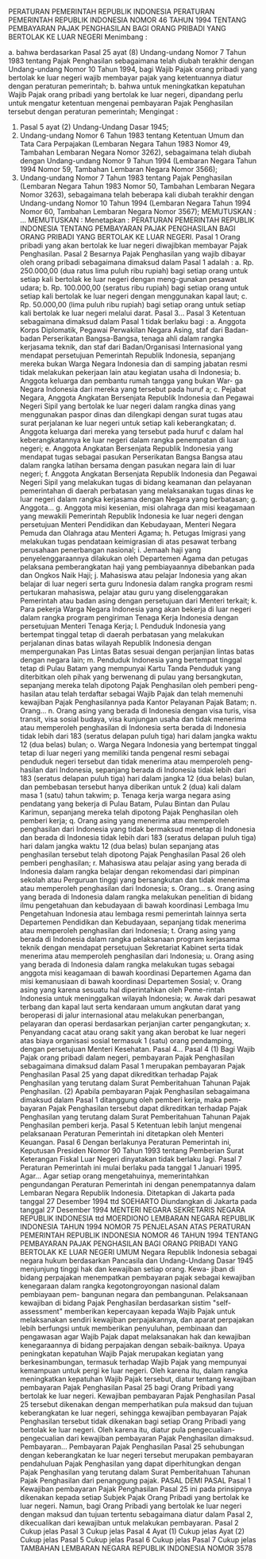  PERATURAN PEMERINTAH REPUBLIK INDONESIA PERATURAN PEMERINTAH REPUBLIK INDONESIA NOMOR 46 TAHUN 1994 TENTANG PEMBAYARAN PAJAK PENGHASILAN BAGI ORANG PRIBADI YANG BERTOLAK KE LUAR NEGERI
Menimbang :

a. bahwa berdasarkan Pasal 25 ayat (8) Undang-undang Nomor 7 Tahun 1983 tentang Pajak Penghasilan sebagaimana telah diubah terakhir dengan Undang-undang Nomor 10 Tahun 1994, bagi Wajib Pajak orang pribadi yang bertolak ke luar negeri wajib membayar pajak yang ketentuannya diatur dengan peraturan pemerintah;
b. bahwa untuk meningkatkan kepatuhan Wajib Pajak orang pribadi yang bertolak ke luar negeri, dipandang perlu untuk mengatur ketentuan mengenai pembayaran Pajak Penghasilan tersebut dengan peraturan pemerintah;
Mengingat :

1. Pasal 5 ayat (2) Undang-Undang Dasar 1945;
2. Undang-undang Nomor 6 Tahun 1983 tentang Ketentuan Umum dan Tata Cara Perpajakan (Lembaran Negara Tahun 1983 Nomor 49, Tambahan Lembaran Negara Nomor 3262), sebagaimana telah diubah dengan Undang-undang Nomor 9 Tahun 1994 (Lembaran Negara Tahun 1994 Nomor 59, Tambahan Lembaran Negara Nomor 3566);
3. Undang-undang Nomor 7 Tahun 1983 tentang Pajak Penghasilan (Lembaran Negara Tahun 1983 Nomor 50, Tambahan Lembaran Negara Nomor 3263), sebagaimana telah beberapa kali diubah terakhir dengan Undang-undang Nomor 10 Tahun 1994 (Lembaran Negara Tahun 1994 Nomor 60, Tambahan Lembaran Negara Nomor 3567);
MEMUTUSKAN :
 …
MEMUTUSKAN :
 Menetapkan : PERATURAN PEMERINTAH REPUBLIK INDONESIA TENTANG PEMBAYARAN PAJAK PENGHASILAN BAGI ORANG PRIBADI YANG BERTOLAK KE LUAR NEGERI.
Pasal 1
Orang pribadi yang akan bertolak ke luar negeri diwajibkan membayar Pajak Penghasilan.
Pasal 2
Besarnya Pajak Penghasilan yang wajib dibayar oleh orang pribadi sebagaimana dimaksud dalam Pasal 1 adalah :
a. Rp. 250.000,00 (dua ratus lima puluh ribu rupiah) bagi setiap orang untuk setiap kali bertolak ke luar negeri dengan meng-gunakan pesawat udara;
b. Rp. 100.000,00 (seratus ribu rupiah) bagi setiap orang untuk setiap kali bertolak ke luar negeri dengan menggunakan kapal laut;
c. Rp. 50.000,00 (lima puluh ribu rupiah) bagi setiap orang untuk setiap kali bertolak ke luar negeri melalui darat. Pasal 3…
Pasal 3
Ketentuan sebagaimana dimaksud dalam Pasal 1 tidak berlaku bagi :
a. Anggota Korps Diplomatik, Pegawai Perwakilan Negara Asing, staf dari Badan-badan Perserikatan Bangsa-Bangsa, tenaga ahli dalam rangka kerjasama teknik, dan staf dari Badan/Organisasi Internasional yang mendapat persetujuan Pemerintah Republik Indonesia, sepanjang mereka bukan Warga Negara Indonesia dan di samping jabatan resmi tidak melakukan pekerjaan lain atau kegiatan usaha di Indonesia;
b. Anggota keluarga dan pembantu rumah tangga yang bukan War- ga Negara Indonesia dari mereka yang tersebut pada huruf a;
c. Pejabat Negara, Anggota Angkatan Bersenjata Republik Indonesia dan Pegawai Negeri Sipil yang bertolak ke luar negeri dalam rangka dinas yang menggunakan paspor dinas dan dilengkapi dengan surat tugas atau surat perjalanan ke luar negeri untuk setiap kali keberangkatan;
d. Anggota keluarga dari mereka yang tersebut pada huruf c dalam hal keberangkatannya ke luar negeri dalam rangka penempatan di luar negeri;
e. Anggota Angkatan Bersenjata Republik Indonesia yang mendapat tugas sebagai pasukan Perserikatan Bangsa Bangsa atau dalam rangka latihan bersama dengan pasukan negara lain di luar negeri;
f. Anggota Angkatan Bersenjata Republik Indonesia dan Pegawai Negeri Sipil yang melakukan tugas di bidang keamanan dan pelayanan pemerintahan di daerah perbatasan yang melaksanakan tugas dinas ke luar negeri dalam rangka kerjasama dengan Negara yang berbatasan;
g. Anggota… g. Anggota misi kesenian, misi olahraga dan misi keagamaan yang mewakili Pemerintah Republik Indonesia ke luar negeri dengan persetujuan Menteri Pendidikan dan Kebudayaan, Menteri Negara Pemuda dan Olahraga atau Menteri Agama;
h. Petugas Imigrasi yang melakukan tugas pendataan keimigrasian di atas pesawat terbang perusahaan penerbangan nasional;
i. Jemaah haji yang penyelenggaraannya dilakukan oleh Departemen Agama dan petugas pelaksana pemberangkatan haji yang pembiayaannya dibebankan pada dan Ongkos Naik Haji;
j. Mahasiswa atau pelajar Indonesia yang akan belajar di luar negeri serta guru Indonesia dalam rangka program resmi pertukaran mahasiswa, pelajar atau guru yang diselenggarakan Pemerintah atau badan asing dengan persetujuan dari Menteri terkait;
k. Para pekerja Warga Negara Indonesia yang akan bekerja di luar negeri dalam rangka program pengiriman Tenaga Kerja Indonesia dengan persetujuan Menteri Tenaga Kerja;
l. Penduduk Indonesia yang bertempat tinggal tetap di daerah perbatasan yang melakukan perjalanan dinas batas wilayah Republik Indonesia dengan mempergunakan Pas Lintas Batas sesuai dengan perjanjian lintas batas dengan negara lain;
m. Penduduk Indonesia yang bertempat tinggal tetap di Pulau Batam yang mempunyai Kartu Tanda Penduduk yang diterbitkan oleh pihak yang berwenang di pulau yang bersangkutan, sepanjang mereka telah dipotong Pajak Penghasilan oleh pemberi peng- hasilan atau telah terdaftar sebagai Wajib Pajak dan telah memenuhi kewajiban Pajak Penghasilannya pada Kantor Pelayanan Pajak Batam;
n. Orang… n. Orang asing yang berada di Indonesia dengan visa turis, visa transit, visa sosial budaya, visa kunjungan usaha dan tidak menerima atau memperoleh penghasilan di Indonesia serta berada di Indonesia tidak lebih dari 183 (seratus delapan puluh tiga) hari dalam jangka waktu 12 (dua belas) bulan;
o. Warga Negara Indonesia yang bertempat tinggal tetap di luar negeri yang memiliki tanda pengenal resmi sebagai penduduk negeri tersebut dan tidak menerima atau memperoleh peng-hasilan dari Indonesia, sepanjang berada di Indonesia tidak lebih dari 183 (seratus delapan puluh tiga) hari dalam jangka 12 (dua belas) bulan, dan pembebasan tersebut hanya diberikan untuk 2 (dua) kali dalam masa 1 (satu) tahun takwim;
p. Tenaga kerja warga negara asing pendatang yang bekerja di Pulau Batam, Pulau Bintan dan Pulau Karimun, sepanjang mereka telah dipotong Pajak Penghasilan oleh pemberi kerja;
q. Orang asing yang menerima atau memperoleh penghasilan dari Indonesia yang tidak bermaksud menetap di Indonesia dan berada di Indonesia tidak lebih dari 183 (seratus delapan puluh tiga) hari dalam jangka waktu 12 (dua belas) bulan sepanjang atas penghasilan tersebut telah dipotong Pajak Penghasilan Pasal 26 oleh pemberi penghasilan;
r. Mahasiswa atau pelajar asing yang berada di Indonesia dalam rangka belajar dengan rekomendasi dari pimpinan sekolah atau Perguruan tinggi yang bersangkutan dan tidak menerima atau memperoleh penghasilan dari Indonesia;
s. Orang… s. Orang asing yang berada di Indonesia dalam rangka melakukan penelitian di bidang ilmu pengetahuan dan kebudayaan di bawah koordinasi Lembaga Imu Pengetahuan Indonesia atau lembaga resmi pemerintah lainnya serta Departemen Pendidikan dan Kebudayaan, sepanjang tidak menerima atau memperoleh penghasilan dari Indonesia;
t. Orang asing yang berada di Indonesia dalam rangka pelaksanaan program kerjasama teknik dengan mendapat persetujuan Sekretariat Kabinet serta tidak menerima atau memperoleh penghasilan dari Indonesia;
u. Orang asing yang berada di Indonesia dalam rangka melakukan tugas sebagai anggota misi keagamaan di bawah koordinasi Departemen Agama dan misi kemanusiaan di bawah koordinasi Departemen Sosial;
v. Orang asing yang karena sesuatu hal diperintahkan oleh Peme-rintah Indonesia untuk meninggalkan wilayah Indonesia;
w. Awak dari pesawat terbang dan kapal laut serta kendaraan umum angkutan darat yang beroperasi di jalur internasional atau melakukan penerbangan, pelayaran dan operasi berdasarkan perjanjian carter pengangkutan;
x. Penyandang cacat atau orang sakit yang akan berobat ke luar negeri atas biaya organisasi sosial termasuk 1 (satu) orang pendamping, dengan persetujuan Menteri Kesehatan. Pasal 4…
Pasal 4
(1) Bagi Wajib Pajak orang pribadi dalam negeri, pembayaran Pajak Penghasilan sebagaimana dimaksud dalam Pasal 1 merupakan pembayaran Pajak Penghasilan Pasal 25 yang dapat dikreditkan terhadap Pajak Penghasilan yang terutang dalam Surat Pemberitahuan Tahunan Pajak Penghasilan.
(2) Apabila pembayaran Pajak Penghasilan sebagaimana dimaksud dalam Pasal 1 ditanggung oleh pemberi kerja, maka pem-bayaran Pajak Penghasilan tersebut dapat dikreditkan terhadap Pajak Penghasilan yang terutang dalam Surat Pemberitahuan Tahunan Pajak Penghasilan pemberi kerja.
Pasal 5
Ketentuan lebih lanjut mengenai pelaksanaan Peraturan Pemerintah ini ditetapkan oleh Menteri Keuangan.
Pasal 6
Dengan berlakunya Peraturan Pemerintah ini, Keputusan Presiden Nomor 90 Tahun 1993 tentang Pemberian Surat Keterangan Fiskal Luar Negeri dinyatakan tidak berlaku lagi.
Pasal 7
Peraturan Pemerintah ini mulai berlaku pada tanggal 1 Januari 1995. Agar…
Agar setiap orang mengetahuinya, memerintahkan pengundangan Peraturan Pemerintah ini dengan penempatannya dalam Lembaran Negara Republik Indonesia. Ditetapkan di Jakarta pada tanggal 27 Desember 1994 ttd SOEHARTO Diundangkan di Jakarta pada tanggal 27 Desember 1994 MENTERI NEGARA SEKRETARIS NEGARA REPUBLIK INDONESIA ttd MOERDIONO LEMBARAN NEGARA REPUBLIK INDONESIA TAHUN 1994 NOMOR 75 PENJELASAN ATAS PERATURAN PEMERINTAH REPUBLIK INDONESIA NOMOR 46 TAHUN 1994 TENTANG PEMBAYARAN PAJAK PENGHASILAN BAGI ORANG PRIBADI YANG BERTOLAK KE LUAR NEGERI UMUM Negara Republik Indonesia sebagai negara hukum berdasarkan Pancasila dan Undang-Undang Dasar 1945 menjunjung tinggi hak dan kewajiban setiap orang. Kewa- jiban di bidang perpajakan menempatkan pembayaran pajak sebagai kewajiban kenegaraan dalam rangka kegotongroyongan nasional dalam pembiayaan pem- bangunan negara dan pembangunan. Pelaksanaan kewajiban di bidang Pajak Penghasilan berdasarkan sistim "self- assessment" memberikan kepercayaan kepada Wajib Pajak untuk melaksanakan sendiri kewajiban perpajakannya, dan aparat perpajakan lebih berfungsi untuk memberikan penyuluhan, pembinaan dan pengawasan agar Wajib Pajak dapat melaksanakan hak dan kewajiban kenegaraannya di bidang perpajakan dengan sebaik-baiknya. Upaya peningkatan kepatuhan Wajib Pajak merupakan kegiatan yang berkesinambungan, termasuk terhadap Wajib Pajak yang mempunyai kemampuan untuk pergi ke luar negeri. Oleh karena itu, dalam rangka meningkatkan kepatuhan Wajib Pajak tersebut, diatur tentang kewajiban pembayaran Pajak Penghasilan Pasal 25 bagi Orang Pribadi yang bertolak ke luar negeri. Kewajiban pembayaran Pajak Penghasilan Pasal 25 tersebut dikenakan dengan memperhatikan pula maksud dan tujuan keberangkatan ke luar negeri, sehingga kewajiban pembayaran Pajak Penghasilan tersebut tidak dikenakan bagi setiap Orang Pribadi yang bertolak ke luar negeri. Oleh karena itu, diatur pula pengecualian- pengecualian dari kewajiban pembayaran Pajak Penghasilan dimaksud. Pembayaran… Pembayaran Pajak Penghasilan Pasal 25 sehubungan dengan keberangkatan ke luar negeri tersebut merupakan pembayaran pendahuluan Pajak Penghasilan yang dapat diperhitungkan dengan Pajak Penghasilan yang terutang dalam Surat Pemberitahuan Tahunan Pajak Penghasilan dari penanggung pajak. PASAL DEMI PASAL
Pasal 1
Kewajiban pembayaran Pajak Penghasilan Pasal 25 ini pada prinsipnya dikenakan kepada setiap Subjek Pajak Orang Pribadi yang bertolak ke luar negeri. Namun, bagi Orang Pribadi yang bertolak ke luar negeri dengan maksud dan tujuan tertentu sebagaimana diatur dalam Pasal 2, dikecualikan dari kewajiban untuk melakukan pembayaran.
Pasal 2
Cukup jelas
Pasal 3
Cukup jelas
Pasal 4
Ayat (1) Cukup jelas Ayat (2) Cukup jelas
Pasal 5
Cukup jelas
Pasal 6
Cukup jelas
Pasal 7
Cukup jelas TAMBAHAN LEMBARAN NEGARA REPUBLIK INDONESIA NOMOR 3578
